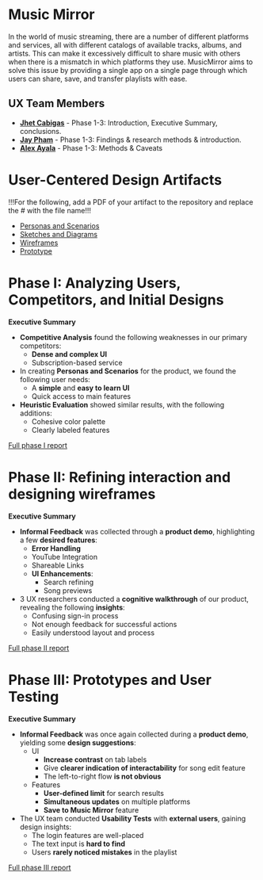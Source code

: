 # Music Mirror

In the world of music streaming, there are a number of different platforms and services, all with different catalogs of available tracks, albums, and artists. This can make it excessively difficult to share music with others when there is a mismatch in which platforms they use. MusicMirror aims to solve this issue by providing a single app on a single page through which users can share, save, and transfer playlists with ease.

## UX Team Members

* **[Jhet Cabigas](https://usabilityengineering.github.io/ux-portfolio-cjhet02/)** - Phase 1-3: Introduction, Executive Summary, conclusions.
* **[Jay Pham](https://github.com/UsabilityEngineering/ux-portfolio-Jpham2525)** - Phase 1-3: Findings & research methods & introduction.
* **[Alex Ayala](https://github.com/UsabilityEngineering/ux-portfolio-aayala7896)** - Phase 1-3: Methods & Caveats

# User-Centered Design Artifacts
 
!!!For the following, add a PDF of your artifact to the repository and replace the # with the file name!!!

* [Personas and Scenarios](personas/Personas-scenarios.pdf)
* [Sketches and Diagrams](sketches/)
* [Wireframes](wireframes/)
* [Prototype](#)

# Phase I: Analyzing Users, Competitors, and Initial Designs

**Executive Summary**

* **Competitive Analysis** found the following weaknesses in our primary competitors:
    * **Dense and complex UI**
    * Subscription-based service
* In creating **Personas and Scenarios** for the product, we found the following user needs:
    * A **simple** and **easy to learn UI**
    * Quick access to main features
* **Heuristic Evaluation** showed similar results, with the following additions:
    * Cohesive color palette
    * Clearly labeled features

[Full phase I report](phaseI/)

# Phase II: Refining interaction and designing wireframes

**Executive Summary**

* **Informal Feedback** was collected through a **product demo**, highlighting a few **desired features**:
    * **Error Handling**
    * YouTube Integration
    * Shareable Links
    * **UI Enhancements**:
        * Search refining
        * Song previews
* 3 UX researchers conducted a **cognitive walkthrough** of our product, revealing the following **insights**:
    * Confusing sign-in process
    * Not enough feedback for successful actions
    * Easily understood layout and process

[Full phase II report](phaseII/)

# Phase III: Prototypes and User Testing

**Executive Summary**
* **Informal Feedback** was once again collected during a **product demo**, yielding some **design suggestions**:
  * UI
    * **Increase contrast** on tab labels
    * Give **clearer indication of interactability** for song edit feature
    * The left-to-right flow **is not obvious**
  * Features
    * **User-defined limit** for search results
    * **Simultaneous updates** on multiple platforms
    * **Save to Music Mirror** feature
* The UX team conducted **Usability Tests** with **external users**, gaining design insights:
  * The login features are well-placed
  * The text input is **hard to find**
  * Users **rarely noticed mistakes** in the playlist
 
[Full phase III report](phaseIII/)

